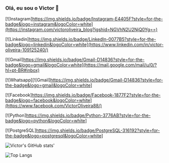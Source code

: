 ### Olá, eu sou o Victor 🫡

[![Instagram]https://img.shields.io/badge/Instagram-E4405F?style=for-the-badge&logo=instagram&logoColor=white](https://instagram.com/victoroliveira_blog?igshid=NGVhN2U2NjQ0Yg==)

[![Linkedin]https://img.shields.io/badge/LinkedIn-0077B5?style=for-the-badge&logo=linkedin&logoColor=white](https://www.linkedin.com/in/victor-oliveira-109125240/)

[![Gmail]https://img.shields.io/badge/Gmail-D14836?style=for-the-badge&logo=gmail&logoColor=white](https://mail.google.com/mail/u/0/?hl=pt-BR#inbox)

[![Whatsapp][![Gmail]https://img.shields.io/badge/Gmail-D14836?style=for-the-badge&logo=gmail&logoColor=white]

[![Facebook]https://img.shields.io/badge/Facebook-1877F2?style=for-the-badge&logo=facebook&logoColor=white](https://www.facebook.com/VictorOliveira88/)

[![Python]https://img.shields.io/badge/Python-3776AB?style=for-the-badge&logo=python&logoColor=white]

[![PostgreSQL]https://img.shields.io/badge/PostgreSQL-316192?style=for-the-badge&logo=postgresql&logoColor=white]

![Victor's GitHub stats](https://github-readme-stats.vercel.app/api?username=VitinhoOliveiraDev&show_icons=true&theme=dracula)'

![Top Langs](https://github-readme-stats.vercel.app/api/top-langs/?username=VitinhoOliveiraDev&hide_progress=true)

